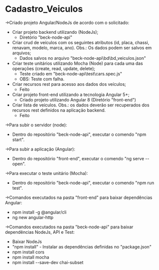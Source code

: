 # Cadastro_Veiculos

->Criado projeto Angular/NodeJs de acordo com o solicitado:
 - Criar projeto backend utilizando (NodeJs);
   - Diretório "beck-node-api"
 - Criar crud de veículos com os seguintes atributos (id, placa, chassi, renavam, modelo, marca, ano). Obs.: Os dados podem ser salvos em arquivos;
   - Dados salvos no arquivo "beck-node-api\bd\bd_veiculos.json"
 - Criar teste unitários utilizando Mocha (Node) para cada uma das operações (create, read, update, delete);
   - Teste criado em "beck-node-api\test\cars.spec.js"
   - OBS: Teste com falha.
 - Criar recursos rest para acesso aos dados dos veículos;
   - Feito
 - Criar projeto front-end utilizando a tecnologia Angular 5+;
   - Criado projeto utilizando Angular 8 (Diretório "front-end")
 - Criar lista de veiculos. Obs.: os dados deverão ser recuperados dos recursos rest definidos na aplicação backend.
   - Feito




->Para subir o servidor (node):
 - Dentro do repositório "beck-node-api", executar o comendo "npm start".

->Para subir a aplicação (Angular):
 - Dentro do repositório "front-end", executar o comendo "ng serve --open".

->Para executar o teste unitário (Mocha):
 - Dentro do repositório "beck-node-api", executar o comendo "npm run test".
 
 
 ->Comandos executados na pasta "front-end" para baixar dependências Angular:
 - npm install -g @angular/cli
 - ng new angular-http

->Comandos executados na pasta "beck-node-api" para baixar dependências NodeJs, API e Test:
 - Baixar NodeJs
 - "npm install" - Instalar as dependências definidas no "package.json" 
 - npm install cors
 - npm install mocha
 - npm install --save-dev chai-subset
 
 

